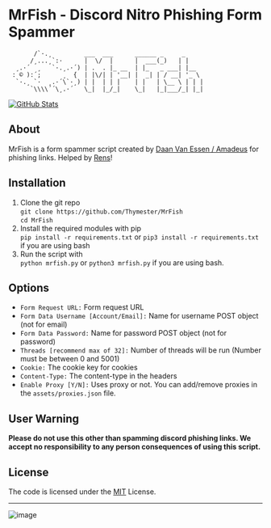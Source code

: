 # MrFish - Discord Nitro Phishing Form Spammer

```
       /`·.¸         ___  ___      ______ _     _
      /¸...¸`:·      |  \/  |      |  ___(_)   | |
  ¸.·´  ¸   `·.¸.·´) | .  . |_ __  | |_   _ ___| |__
 : © ):´;      ¸  {  | |\/| | '__| |  _| | / __| '_ \
  `·.¸ `·  ¸.·´\`·¸) | |  | | |    | |   | \__ \ | | |
      `\\\\´´\¸.·´   \_|  |_/_|    \_|   |_|___/_| |_|
```

[![GitHub Stats](https://github-readme-stats.vercel.app/api/pin/?username=thymester&repo=MrFish)](https://github.com/Thymester/MrFish)

## About

MrFish is a form spammer script created by [Daan Van Essen / Amadeus](https://hrzn.bio/teylver) for phishing links.
Helped by [Rens](https://github.com/1rens1)!

## Installation

1. Clone the git repo<br/>
    `git clone https://github.com/Thymester/MrFish`<br/>
    `cd MrFish`
2. Install the required modules with pip<br/>
    `pip install -r requirements.txt` or `pip3 install -r requirements.txt` if you are using bash
3. Run the script with<br/>
    `python mrfish.py` or `python3 mrfish.py` if you are using bash.

## Options

- `Form Request URL:` Form request URL
- `Form Data Username [Account/Email]:` Name for username POST object (not for email)
- `Form Data Password:` Name for password POST object (not for password)
- `Threads [recommend max of 32]:` Number of threads will be run (Number must be between 0 and 5001)
- `Cookie:` The cookie key for cookies
- `Content-Type:` The content-type in the headers
- `Enable Proxy [Y/N]:` Uses proxy or not. You can add/remove proxies in the `assets/proxies.json` file.

## User Warning

**Please do not use this other than spamming discord phishing links.
We accept no responsibility to any person consequences of using this script.**

## License

The code is licensed under the [MIT](https://github.com/Thymester/MrFish/LICENSE) License.
<hr/>

![image](https://user-images.githubusercontent.com/78131273/151118676-db99b575-fcb8-4b03-850a-8a53564b3eca.png)

